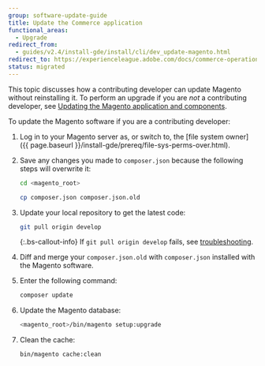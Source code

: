 ```yaml
---
group: software-update-guide
title: Update the Commerce application
functional_areas:
  - Upgrade
redirect_from:
  - guides/v2.4/install-gde/install/cli/dev_update-magento.html
redirect_to: https://experienceleague.adobe.com/docs/commerce-operations/upgrade-guide/developer/git-installs.html
status: migrated
---
```


This topic discusses how a contributing developer can update Magento without reinstalling it. To perform an upgrade if you are *not* a contributing developer, see [Updating the Magento application and components](https://experienceleague.adobe.com/docs/commerce-operations/upgrade-guide/overview.html).

To update the Magento software if you are a contributing developer:

1. Log in to your Magento server as, or switch to, the [file system owner]({{ page.baseurl }}/install-gde/prereq/file-sys-perms-over.html).
1. Save any changes you made to `composer.json` because the following steps will overwrite it:

   ```bash
   cd <magento_root>
   ```

   ```bash
   cp composer.json composer.json.old
   ```

1. Update your local repository to get the latest code:

   ```bash
   git pull origin develop
   ```

    {:.bs-callout-info}
   If `git pull origin develop` fails, see [troubleshooting](https://support.magento.com/hc/en-us/articles/360034229872).

1. Diff and merge your `composer.json.old` with `composer.json` installed with the Magento software.
1. Enter the following command:

   ```bash
   composer update
   ```

1. Update the Magento database:

   ```bash
   <magento_root>/bin/magento setup:upgrade
   ```

1. Clean the cache:

   ```bash
   bin/magento cache:clean
   ```
